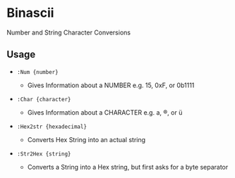 Binascii
========

Number and String Character Conversions

Usage
-----
* `:Num {number}`
  * Gives Information about a NUMBER e.g. 15, 0xF, or 0b1111

* `:Char {character}`
  * Gives Information about a CHARACTER e.g. a, ®, or ü

* `:Hex2str {hexadecimal}`
  * Converts Hex String into an actual string

* `:Str2Hex {string}`
  * Converts a String into a Hex string, but first asks for a byte separator
